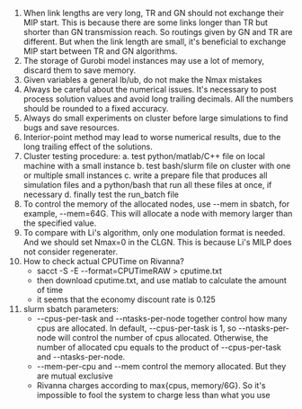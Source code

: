 1. When link lengths are very long, TR and GN should not exchange their MIP start.
	This is because there are some links longer than TR but shorter than GN 
	transmission reach. So routings given by GN and TR are different.
	But when the link length are small, it's beneficial to exchange MIP start 
	between TR and GN algorithms.
2. The storage of Gurobi model instances may use a lot of memory, discard them to
	save memory.
3. Given variables a general lb/ub, do not make the Nmax mistakes
4. Always be careful about the numerical issues. It's necessary to post process
	solution values and avoid long trailing decimals. All the numbers should be 
	rounded to a fixed accuracy.
5. Always do small experiments on cluster before large simulations to find bugs and
	save resources.
6. Interior-point method may lead to worse numerical results, due to the long 
	trailing effect of the solutions.
7. Cluster testing procedure:
	a. test python/matlab/C++ file on local machine with a small instance
	b. test bash/slurm file on cluster with one or multiple small instances
	c. write a prepare file that produces all simulation files and a python/bash
		that run all these files at once, if necessary
	d. finally test the run_batch file
8. To control the memory of the allocated nodes, use --mem in sbatch, for example,
	--mem=64G. This will allocate a node with memory larger than the specified 
	value.
9. To compare with Li's algorithm, only one modulation format is needed. And we 
	should set Nmax=0 in the CLGN. This is because Li's MILP does not consider 
	regenerater.
10. How to check actual CPUTime on Rivanna?
	- sacct -S <starttime> -E <endtime> --format=CPUTimeRAW > cputime.txt
	- then download cputime.txt, and use matlab to calculate the amount of time 
	- it seems that the economy discount rate is 0.125
11. slurm sbatch parameters:
	- --cpus-per-task and --ntasks-per-node together control how many cpus are 
		allocated. In default, --cpus-per-task is 1, so --ntasks-per-node will control
		the number of cpus allocated. Otherwise, the number of allocated cpu equals to
		the product of --cpus-per-task and --ntasks-per-node.
	- --mem-per-cpu and --mem control the memory allocated. But they are mutual 
		exclusive
	- Rivanna charges according to max{cpus, memory/6G}. So it's impossible to
		fool the system to charge less than what you use
		